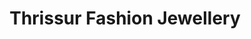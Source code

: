 ---
title: "Thrissur Fashion Jewellery"
url: /trivandrum/thrissur-fashion-jewellery/
shop: jewelry
---